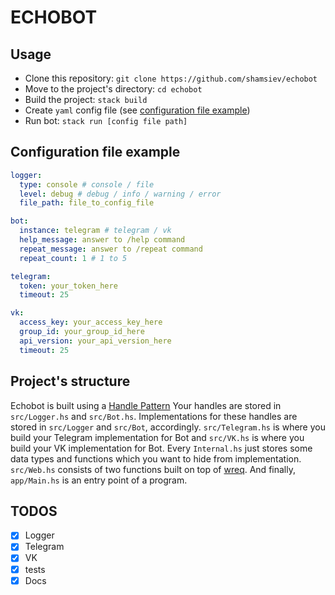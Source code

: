 # ECHOBOT

## Usage
- Clone this repository: `git clone https://github.com/shamsiev/echobot`
- Move to the project's directory: `cd echobot`
- Build the project: `stack build`
- Create `yaml` config file (see [configuration file example](#configuration-file-example))
- Run bot: `stack run [config file path]`

## <a id="configuration-file-example"></a> Configuration file example ##
```yaml
logger:
  type: console # console / file
  level: debug # debug / info / warning / error
  file_path: file_to_config_file

bot:
  instance: telegram # telegram / vk
  help_message: answer to /help command
  repeat_message: answer to /repeat command
  repeat_count: 1 # 1 to 5

telegram:
  token: your_token_here
  timeout: 25

vk:
  access_key: your_access_key_here
  group_id: your_group_id_here
  api_version: your_api_version_here
  timeout: 25
```
## Project's structure
Echobot is built using a [Handle Pattern](#https://www.schoolofhaskell.com/user/meiersi/the-service-pattern)
Your handles are stored in `src/Logger.hs` and `src/Bot.hs`. Implementations for these handles are stored in `src/Logger` and `src/Bot`, accordingly. `src/Telegram.hs` is where you build your Telegram implementation for Bot and `src/VK.hs` is where you build your VK implementation for Bot. Every `Internal.hs` just stores some data types and functions which you want to hide from implementation. `src/Web.hs` consists of two functions built on top of [wreq](#https://hackage.haskell.org/package/wreq). And finally, `app/Main.hs` is an entry point of a program.

## TODOS
- [x] Logger
- [x] Telegram
- [x] VK
- [x] tests
- [x] Docs
